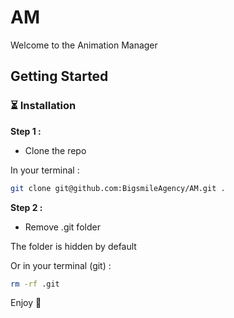 # AM

Welcome to the Animation Manager

## Getting Started

### ⏳ Installation

**Step 1 :**
 
- Clone the repo

In your terminal :

```bash
git clone git@github.com:BigsmileAgency/AM.git .
```

**Step 2 :**
 
- Remove .git folder 

The folder is hidden by default

Or in your terminal (git) :

```bash
rm -rf .git
```

Enjoy 🎉